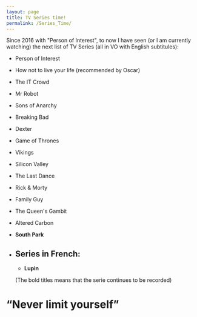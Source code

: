 ```yaml
---
layout: page
title: TV Series time!
permalink: /Series_Time/
---
```


Since 2016 with "Person of Interest", to now I have seen (or I am currently watching) the next list of TV Series (all in VO with English subtitules):

* Person of Interest
* How not to live your life (recommended by Oscar)
* The IT Crowd
* Mr Robot
* Sons of Anarchy
* Breaking Bad
* Dexter
* Game of Thrones
* Vikings
* Silicon Valley
* The Last Dance
* Rick & Morty
* Family Guy
* The Queen's Gambit
* Altered Carbon
* **South Park**
  
  
  
  
* ## Series in French:
  * **Lupin**
  
  

  

    

  (The bold titles means that the serie continues to be recorded)

# “Never limit yourself”
